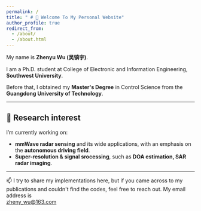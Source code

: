 ```yaml
---
permalink: /
title: " # 👋 Welcome To My Personal Website"
author_profile: true
redirect_from: 
  - /about/
  - /about.html
---
```


My name is **Zhenyu Wu (吴镇宇)**.

I am a Ph.D. student at College of Electronic and Information Engineering, **Southwest University**.

Before that, I obtained my **Master's Degree** in Control Science from the **Guangdong University of Technology**.


---

## 🔬 Research interest

I’m currently working on:

- **mmWave radar sensing** and its wide applications, with an emphasis on the **autonomous driving field**.
- **Super-resolution & signal srocessing**, such as **DOA estimation, SAR radar imaging**.

---

📫  I try to share my implementations here, but if you came across to my publications and couldn't find the codes, feel free to reach out. My email address is  
[zheny_wu@163.com](mailto:zheny_wu@163.com)